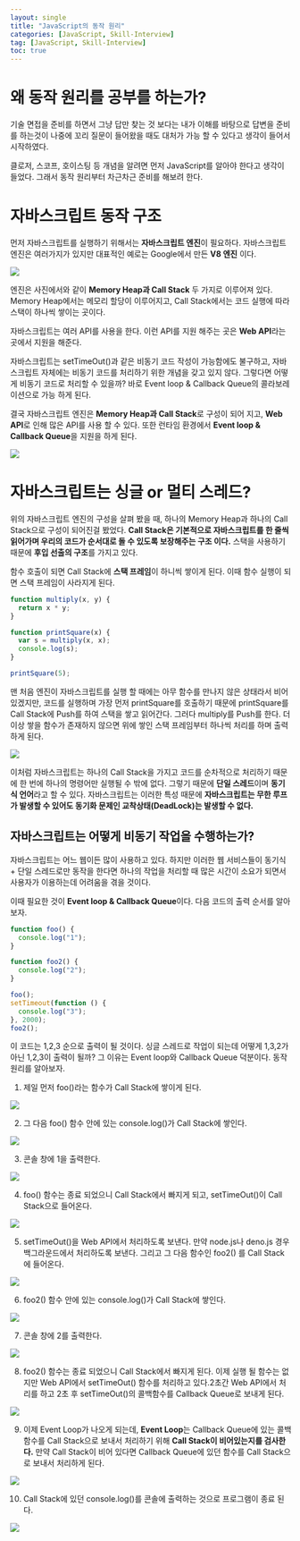 ```yaml
---
layout: single
title: "JavaScript의 동작 원리"
categories: [JavaScript, Skill-Interview]
tag: [JavaScript, Skill-Interview]
toc: true
---
```


# 왜 동작 원리를 공부를 하는가?

기술 면접을 준비를 하면서 그냥 답만 찾는 것 보다는 내가 이해를 바탕으로 답변을 준비를 하는것이 나중에 꼬리 질문이 들어왔을 때도 대처가 가능 할 수 있다고 생각이 들어서 시작하였다.

클로저, 스코프, 호이스팅 등 개념을 알려면 먼저 JavaScript를 알아야 한다고 생각이 들었다. 그래서 동작 원리부터 차근차근 준비를 해보려 한다.

# 자바스크립트 동작 구조

먼저 자바스크립트를 실행하기 위해서는 **자바스크립트 엔진**이 필요하다. 자바스크립트 엔진은 여러가지가 있지만 대표적인 예로는 Google에서 만든 **V8 엔진** 이다.

<img src="/assets/images/js1.png">

엔진은 사진에서와 같이 **Memory Heap과 Call Stack** 두 가지로 이루어져 있다. Memory Heap에서는 메모리 할당이 이루어지고, Call Stack에서는 코드 실행에 따라 스택이 하나씩 쌓이는 곳이다.

자바스크립트는 여러 API를 사용을 한다. 이런 API를 지원 해주는 곳은 **Web API**라는 곳에서 지원을 해준다.

자바스크립트는 setTimeOut()과 같은 비동기 코드 작성이 가능함에도 불구하고, 자바스크립트 자체에는 비동기 코드를 처리하기 위한 개념을 갖고 있지 않다. 그렇다면 어떻게 비동기 코드로 처리할 수 있을까? 바로 Event loop & Callback Queue의 콜라보레이션으로 가능 하게 된다.

결국 자바스크립트 엔진은 **Memory Heap과 Call Stack**로 구성이 되어 지고, **Web API**로 인해 많은 API를 사용 할 수 있다. 또한 런타임 환경에서 **Event loop & Callback Queue**을 지원을 하게 된다.

<img src="/assets/images/js2.png">

# 자바스크립트는 싱글 or 멀티 스레드?

위의 자바스크립트 엔진의 구성을 살펴 봤을 때, 하나의 Memory Heap과 하나의 Call Stack으로 구성이 되어진걸 봤었다. **Call Stack은 기본적으로 자바스크립트를 한 줄씩 읽어가며 우리의 코드가 순서대로 돌 수 있도록 보장해주는 구조 이다.** 스택을 사용하기 때문에 **후입 선출의 구조**를 가지고 있다.

함수 호출이 되면 Call Stack에 **스택 프레임**이 하니씩 쌓이게 된다. 이때 함수 실행이 되면 스택 프레임이 사라지게 된다.

```js
function multiply(x, y) {
  return x * y;
}

function printSquare(x) {
  var s = multiply(x, x);
  console.log(s);
}

printSquare(5);
```

맨 처음 엔진이 자바스크립트를 실행 할 때에는 아무 함수를 만나지 않은 상태라서 비어 있겠지만, 코드를 실행하며 가장 먼저 printSquare를 호출하기 때문에 printSquare를 Call Stack에 Push를 하여 스택을 쌓고 읽어간다. 그러다 multiply를 Push를 한다. 더이상 쌓을 함수가 존재하지 않으면 위에 쌓인 스택 프레임부터 하나씩 처리를 하며 출력 하게 된다.

<img src="/assets/images/js3.png">

이처럼 자바스크립트는 하나의 Call Stack을 가지고 코드를 순차적으로 처리하기 때문에 한 번에 하나의 명령어만 실행될 수 밖에 없다. 그렇기 때문에 **단일 스레드**이며 **동기식 언어**라고 할 수 있다. 자바스크립트는 이러한 특성 때문에 **자바스크립트는 무한 루프가 발생할 수 있어도 동기화 문제인 교착상태(DeadLock)는 발생할 수 없다.**

## 자바스크립트는 어떻게 비동기 작업을 수행하는가?

자바스크립트는 어느 웹이든 많이 사용하고 있다. 하지만 이러한 웹 서비스들이 동기식 + 단일 스레드로만 동작을 한다면 하나의 작업을 처리할 때 많은 시간이 소요가 되면서 사용자가 이용하는데 어려움을 겪을 것이다.

이때 필요한 것이 **Event loop & Callback Queue**이다. 다음 코드의 출력 순서를 알아보자.

```js
function foo() {
  console.log("1");
}

function foo2() {
  console.log("2");
}

foo();
setTimeout(function () {
  console.log("3");
}, 2000);
foo2();
```

이 코드는 1,2,3 순으로 출력이 될 것이다. 싱글 스레드로 작업이 되는데 어떻게 1,3,2가 아닌 1,2,3이 출력이 될까? 그 이유는 Event loop와 Callback Queue 덕분이다. 동작 원리를 알아보자.

1. 제일 먼저 foo()라는 함수가 Call Stack에 쌓이게 된다.

<img src="/assets/images/js4.png">

2. 그 다음 foo() 함수 안에 있는 console.log()가 Call Stack에 쌓인다.

<img src="/assets/images/js5.png">

3. 콘솔 창에 1을 출력한다.

<img src="/assets/images/js6.png">

4. foo() 함수는 종료 되었으니 Call Stack에서 빠지게 되고, setTimeOut()이 Call Stack으로 들어온다.

<img src="/assets/images/js7.png">

5. setTimeOut()을 Web API에서 처리하도록 보낸다. 만약 node.js나 deno.js 경우 백그라운드에서 처리하도록 보낸다. 그리고 그 다음 함수인 foo2() 를 Call Stack에 들어온다.

<img src="/assets/images/js8.png">

6. foo2() 함수 안에 있는 console.log()가 Call Stack에 쌓인다.

<img src="/assets/images/js9.png">
   
7. 콘솔 창에 2를 출력한다.

<img src="/assets/images/js10.png">

8. foo2() 함수는 종료 되었으니 Call Stack에서 빠지게 된다. 이제 실행 될 함수는 없지만 Web API에서 setTimeOut() 함수를 처리하고 있다.2초간 Web API에서 처리를 하고 2초 후 setTimeOut()의 콜백함수를 Callback Queue로 보내게 된다.

<img src="/assets/images/js13.png">

9. 이제 Event Loop가 나오게 되는데, **Event Loop**는 Callback Queue에 있는 콜백 함수를 Call Stack으로 보내서 처리하기 위해 **Call Stack이 비어있는지를 검사한다.** 만약 Call Stack이 비어 있다면 Callback Queue에 있던 함수를 Call Stack으로 보내서 처리하게 된다.

<img src="/assets/images/js11.png">

10. Call Stack에 있던 console.log()를 콘솔에 출력하는 것으로 프로그램이 종료 된다.

<img src="/assets/images/js12.png">
